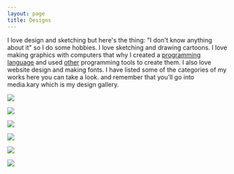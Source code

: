```yaml
---
layout: page
title: Designs
---
```


I love design and sketching but here's the thing: "I don't know anything about it" so I do some hobbies. I love sketching and drawing cartoons. I love making graphics with computers that why I created a [programming language](http://web.arendelle.org) and used [other](http://processing.prg) programming tools to create them. I also love website design and making fonts. I have listed some of the categories of my works here you can take a look. and remember that you'll go into media.kary which is my design gallery.<br>

[![](https://raw.githubusercontent.com/pmkary/pmkary.github.io/master/Graphics/Designs/ArendelleSketches.png)](http://kary.us/arendelle)

[![](https://raw.githubusercontent.com/pmkary/pmkary.github.io/master/Graphics/Designs/AdobeIdeaSketches.png)](http://media.kary.us/adobeidea)

[![](https://raw.githubusercontent.com/pmkary/pmkary.github.io/master/Graphics/Designs/WebDesign.png)](http://media.kary.us/webdesign)

[![](https://raw.githubusercontent.com/pmkary/pmkary.github.io/master/Graphics/Designs/Sketches.png)](http://media.kary.us/sketches)

[![](https://raw.githubusercontent.com/pmkary/pmkary.github.io/master/Graphics/Designs/TouchDevelop.png)](http://media.kary.us/touchdevelop)

[![](https://raw.githubusercontent.com/pmkary/pmkary.github.io/master/Graphics/Designs/Typefaces.png)](http://media.kary.us/typeface)